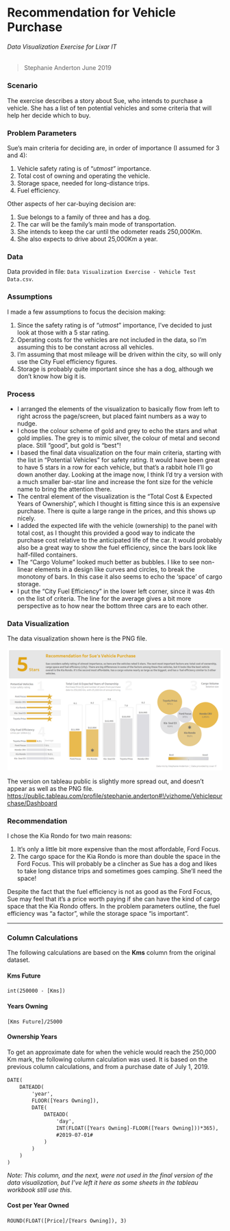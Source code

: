 # Recommendation for Vehicle Purchase

###### Data Visualization Exercise for Lixar IT

> Stephanie Anderton
> June 2019

### Scenario

The exercise describes a story about Sue, who intends to purchase a vehicle. She has a list of ten potential vehicles and some criteria that will help her decide which to buy.

### Problem Parameters

Sue’s main criteria for deciding are, in order of importance (I assumed for 3 and 4):

1. Vehicle safety rating is of “*utmost”* importance.
2. Total cost of owning and operating the vehicle.
3. Storage space, needed for long-distance trips.
4. Fuel efficiency.

Other aspects of her car-buying decision are:

1. Sue belongs to a family of three and has a dog.
2. The car will be the family’s main mode of transportation.
3. She intends to keep the car until the odometer reads 250,000Km.
4. She also expects to drive about 25,000Km a year.

### Data

Data provided in file: `Data Visualization Exercise - Vehicle Test Data.csv`.

### Assumptions

I made a few assumptions to focus the decision making:

1. Since the safety rating is of “*utmost*” importance, I’ve decided to just look at those with a 5 star rating.
2. Operating costs for the vehicles are not included in the data, so I’m assuming this to be constant across all vehicles.
3. I’m assuming that most mileage will be driven within the city, so will only use the City Fuel efficiency figures.
4. Storage is probably quite important since she has a dog, although we don’t know how big it is.

### Process

- I arranged the elements of the visualization to basically flow from left to right across the page/screen, but placed faint numbers as a way to nudge.
- I chose the colour scheme of gold and grey to echo the stars and what gold implies. The grey is to mimic silver, the colour of metal and second place. Still “good”, but gold is “best”! 
- I based the final data visualization on the four main criteria, starting with the list in “Potential Vehicles” for safety rating. It would have been great to have 5 stars in a row for each vehicle, but that’s a rabbit hole I’ll go down another day. Looking at the image now, I think I’d try a version with a much smaller bar-star line and increase the font size for the vehicle name to bring the attention there.
- The central element of the visualization is the “Total Cost & Expected Years of Ownership”, which I thought is fitting since this is an expensive purchase. There is quite a large range in the prices, and this shows up nicely.
- I added the expected life with the vehicle (ownership) to the panel with total cost, as I thought this provided a good way to indicate the purchase cost relative to the anticipated life of the car. It would probably also be a great way to show the fuel efficiency, since the bars look like half-filled containers.
- The “Cargo Volume” looked much better as bubbles. I like to see non-linear elements in a design like curves and circles, to break the monotony of bars. In this case it also seems to echo the ‘space’ of cargo storage.
- I put the “City Fuel Efficiency” in the lower left corner, since it was 4th on the list of criteria. The line for the average gives a bit more perspective as to how near the bottom three cars are to each other.

### Data Visualization

The data visualization shown here is the PNG file.

<img src="DataVizExercise_LixarIT.png">

 The version on tableau public is slightly more spread out, and doesn’t appear as well as the PNG file. <https://public.tableau.com/profile/stephanie.anderton#!/vizhome/Vehiclepurchase/Dashboard>

### Recommendation

I chose the Kia Rondo for two main reasons:

1. It’s only a little bit more expensive than the most affordable, Ford Focus.
2. The cargo space for the Kia Rondo is more than double the space in the Ford Focus. This will probably be a clincher as Sue has a dog and likes to take long distance trips and sometimes goes camping. She’ll need the space!

Despite the fact that the fuel efficiency is not as good as the Ford Focus, Sue may feel that it’s a price worth paying if she can have the kind of cargo space that the Kia Rondo offers. In the problem parameters outline, the fuel efficiency was “a factor”, while the storage space “is important”.



---

### Column Calculations

The following calculations are based on the **Kms** column from the original dataset.

#### Kms Future

```tableau
int(250000 - [Kms])
```

#### Years Owning

```tableau
[Kms Future]/25000
```

#### Ownership Years

To get an approximate date for when the vehicle would reach the 250,000 Km mark, the following column calculation was used. It is based on the previous column calculations, and from a purchase date of July 1, 2019.

```tableau
DATE(
    DATEADD(
        'year',
        FLOOR([Years Owning]),
        DATE(
            DATEADD(
                'day',
                INT(FLOAT([Years Owning]-FLOOR([Years Owning]))*365),
                #2019-07-01#
            )
        )
    )
)
```

*Note: This column, and the next, were not used in the final version of the data visualization, but I’ve left it here as some sheets in the tableau workbook still use this.*

#### Cost per Year Owned

```tableau
ROUND(FLOAT([Price]/[Years Owning]), 3)
```

